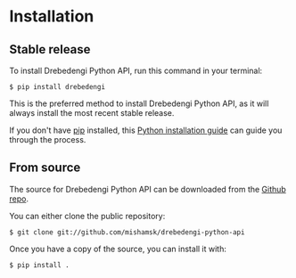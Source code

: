 # Installation

## Stable release

To install Drebedengi Python API, run this command in your
terminal:

``` console
$ pip install drebedengi
```

This is the preferred method to install Drebedengi Python API, as it will always install the most recent stable release.

If you don't have [pip][] installed, this [Python installation guide][]
can guide you through the process.

## From source

The source for Drebedengi Python API can be downloaded from
the [Github repo][].

You can either clone the public repository:

``` console
$ git clone git://github.com/mishamsk/drebedengi-python-api
```

Once you have a copy of the source, you can install it with:

``` console
$ pip install .
```

  [pip]: https://pip.pypa.io
  [Python installation guide]: http://docs.python-guide.org/en/latest/starting/installation/
  [Github repo]: https://github.com/%7B%7B%20cookiecutter.github_username%20%7D%7D/%7B%7B%20cookiecutter.project_slug%20%7D%7D
